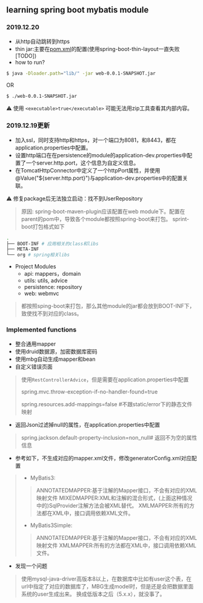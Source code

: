 ## learning spring boot mybatis module

### 2019.12.20
- 从http自动跳转到https
- thin jar:主要在[pom.xml](web/pom.xml)的配置(使用spring-boot-thin-layout一直失败[TODO])
- how to run?

```bash
$ java -Dloader.path="lib/" -jar web-0.0.1-SNAPSHOT.jar
```

OR

```bash
$ ./web-0.0.1-SNAPSHOT.jar
```

⚠️ 使用 `<executable>true</executable>` 可能无法用zip工具查看其内部内容。

### 2019.12.19更新
- 加入ssl，同时支持http和https，对一个端口为8081，和8443，都在application.properties中配置。
- 设置http端口在在persistence的module的application-dev.properties中配置了一个server.http.port，这个信息为自定义信息。
- 在TomcatHttpConnector中定义了一个httpPort属性，并使用@Value("${server.http.port}")与application-dev.properties中的配置关联。

⚠️  修复package后无法独立启动：找不到UserRepository
> 原因: spring-boot-maven-plugin应该配置在web module下。配置在parent的pom中，导致各个module都按照spring-boot来打包。
> sprint-boot打包格式如下

```bash
.
├── BOOT-INF # 应用相关的class和libs
├── META-INF
└── org # spring相关libs
```

- Project Modules
    - api: mappers，domain
    - utils: utils, advice
    - persistence: repository
    - web: webmvc

> 都按照sping-boot来打包，那么其他module的jar都会放到BOOT-INF下，致使找不到对应的class。

### Implemented functions

- 整合通用mapper
- 使用druid数据源，加密数据库密码
- 使用mbg自动生成mapper和bean
- 自定义错误页面
   
> 使用`RestControllerAdvice`，但是需要在application.properties中配置
>
> spring.mvc.throw-exception-if-no-handler-found=true
>
> spring.resources.add-mappings=false #不跟static/error下的静态文件映射

- 返回Json过滤掉null的属性，在application.properties中配置

> spring.jackson.default-property-inclusion=non_null# 返回不为空的属性信息

- 参考如下，不生成对应的mapper.xml文件，修改generatorConfig.xml对应配置

> - MyBatis3:
>  > ANNOTATEDMAPPER:基于注解的Mapper接口，不会有对应的XML映射文件 
>  > MIXEDMAPPER:XML和注解的混合形式，(上面这种情况中的)SqlProvider注解方法会被XML替代。 
>  > XMLMAPPER:所有的方法都在XML中，接口调用依赖XML文件。
> 
> - MyBatis3Simple: 
> > ANNOTATEDMAPPER:基于注解的Mapper接口，不会有对应的XML映射文件 
> > XMLMAPPER:所有的方法都在XML中，接口调用依赖XML文件。

- 发现一个问题

> 使用mysql-java-driver高版本8以上，在数据库中比如有user这个表，在url中指定了对应的数据库了，MBG生成model时，但是还是会把数据里面系统的user生成出来。
> 换成低版本之后（5.x.x），就没事了。
